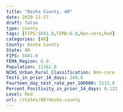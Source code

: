 ```yaml
---
title: "Desha County, AR"
date: 2020-11-27
draft: false
type: county
tags: [FIPS:5041.0,FEMA:6.0,Non-core,Red]
categories: [AR]
County: Desha County
State: AR
FIPS: 5041.0
FEMA_Region: 6.0
Population: 11361.0
NCHS_Urban_Rural_Classification: Non-core
Tests_in_prior_14_days: 240.0
Fourteen_day_test_rate_per_100000: 2112.0
Percent_Positivity_in_prior_14_days: 0.121
Level: Red
url: /states/AR/desha-county
---
```



